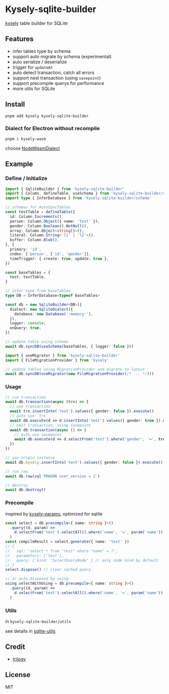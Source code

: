 # Kysely-sqlite-builder

[kysely](https://github.com/kysely-org/kysely) table builder for SQLite

## Features

- infer tables type by schema
- support auto migrate by schema (experimental)
- auto serialize / deserialize
- trigger for `updateAt`
- auto detect transaction, catch all errors
- support nest transaction (using `savepoint`)
- support precompile querys for performance
- more utils for SQLite

## Install

```shell
pnpm add kysely kysely-sqlite-builder
```

### Dialect for Electron without recompile

```shell
pnpm i kysely-wasm
```

choose [NodeWasmDialect](../dialect-wasm/README.md#nodewasmdialect)

## Example

### Define / Initialize

```ts
import { SqliteBuilder } from 'kysely-sqlite-builder'
import { Column, defineTable, useSchema } from 'kysely-sqlite-builder/schema'
import type { InferDatabase } from 'kysely-sqlite-builder/schema'

// schemas for AutoSyncTables
const testTable = defineTable({
  id: Column.Increments(),
  person: Column.Object({ name: 'test' }),
  gender: Column.Boolean().NotNull(),
  array: Column.Object<string[]>(),
  literal: Column.String<'l1' | 'l2'>(),
  buffer: Column.Blob(),
}, {
  primary: 'id',
  index: ['person', ['id', 'gender']],
  timeTrigger: { create: true, update: true },
})

const baseTables = {
  test: testTable,
}

// infer type from baseTables
type DB = InferDatabase<typeof baseTables>

const db = new SqliteBuilder<DB>({
  dialect: new SqliteDialect({
    database: new Database(':memory:'),
  }),
  logger: console,
  onQuery: true,
})

// update table using schema
await db.syncDB(useSchema(baseTables, { logger: false }))

import { useMigrator } from 'kysely-sqlite-builder'
import { FileMigrationProvider } from 'kysely'

// update tables using MigrationProvider and migrate to latest
await db.syncDB(useMigrator(new FileMigrationProvider(/* ... */)))
```

### Usage

```ts
// run transaction
await db.transaction(async (trx) => {
  // use transaction
  await trx.insertInto('test').values({ gender: false }).execute()
  // auto use `trx`
  await db.execute(d => d.insertInto('test').values({ gender: true }).execute())
  // nest transaction, using savepoint
  await db.transaction(async () => {
    // auto use savepoint
    await db.execute(d => d.selectFrom('test').where('gender', '=', true))
  })
})

// use origin instance
await db.kysely.insertInto('test').values({ gender: false }).execute()

// run raw
await db.raw(sql`PRAGMA user_version = 2`)

// destroy
await db.destroy()
```

### Precompile

inspired by [kysely-params](https://github.com/jtlapp/kysely-params), optimized for sqlite

```ts
const select = db.precompile<{ name: string }>()
  .query((d, param) =>
    d.selectFrom('test').selectAll().where('name', '=', param('name')),
  )
const compileResult = select.generate({ name: 'test' })
// {
//   sql: 'select * from "test" where "name" = ?',
//   parameters: ['test'],
//   query: { kind: 'SelectQueryNode' } // only node kind by default
// }
select.dispose() // clear cached query

// or auto disposed by using
using selectWithUsing = db.precompile<{ name: string }>()
  .query((d, param) =>
    d.selectFrom('test').selectAll().where('name', '=', param('name')),
  )
```

### Utils

in `kysely-sqlite-builder/utils`

see details in [sqlite-utils](../sqlite-utils/)

## Credit

- [trilogy](https://github.com/haltcase/trilogy)

## License

MIT
